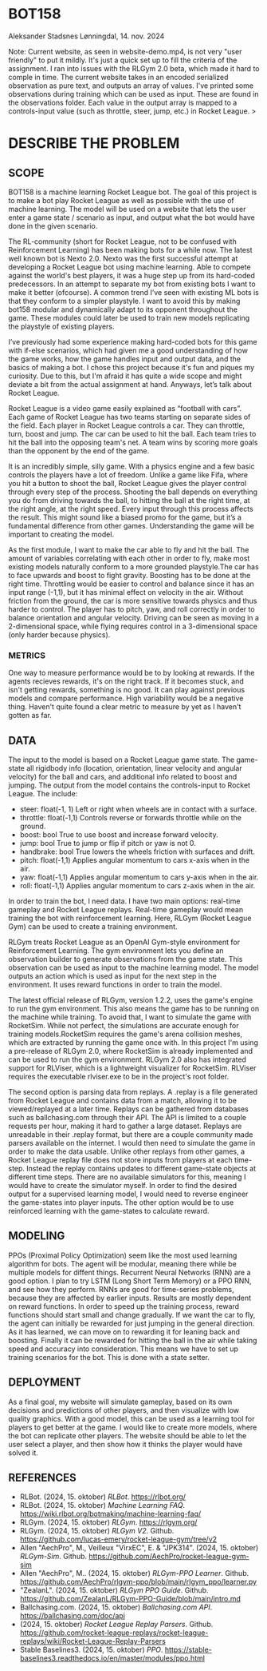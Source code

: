 # BOT158
Aleksander Stadsnes Lønningdal, 14. nov. 2024

Note: Current website, as seen in website-demo.mp4, is not very "user friendly" to put it mildly. It's just a quick set up to fill the criteria of the assignment. I ran into issues with the RLGym 2.0 beta, which made it hard to comple in time. The current website takes in an encoded serialized observation as pure text, and outputs an array of values. I've printed some observations during training which can be used as input. These are found in the observations folder. Each value in the output array is mapped to a controls-input value (such as throttle, steer, jump, etc.) in Rocket League. >

# DESCRIBE THE PROBLEM
## SCOPE
BOT158 is a machine learning Rocket League bot. The goal of this project is to make a bot play Rocket League as well as possible with the use of machine learning. The model will be used on a website that lets the user enter a game state / scenario as input, and output what the bot would have done in the given scenario. 

The RL-community (short for Rocket League, not to be confused with Reinforcement Learning) has been making bots for a while now. The latest well known bot is Nexto 2.0. Nexto was the first successful attempt at developing a Rocket League bot using machine learning. Able to compete against the world's best players, it was a huge step up from its hard-coded predecessors. In an attempt to separate my bot from existing bots I want to make it better (ofcourse). A common trend I’ve seen with existing ML bots is that they conform to a simpler playstyle. I want to avoid this by making bot158 modular and dynamically adapt to its opponent throughout the game. These modules could later be used to train new models replicating the playstyle of existing players. 

I’ve previously had some experience making hard-coded bots for this game with if-else scenarios, which had given me a good understanding of how the game works, how the game handles input and output data, and the basics of making a bot. I chose this project because it's fun and piques my curiosity.  Due to this, but I'm afraid it has quite a wide scope and might deviate a bit from the actual assignment at hand. Anyways, let’s talk about Rocket League.

Rocket League is a video game easily explained as “football with cars”. Each game of Rocket League has two teams starting on separate sides of the field. Each player in Rocket League controls a car. They can throttle, turn, boost and jump. The car can be used to hit the ball. Each team tries to hit the ball into the opposing team's net. A team wins by scoring more goals than the opponent by the end of the game. 

It is an incredibly simple, silly game. With a physics engine and a few basic controls the players have a lot of freedom. Unlike a game like Fifa, where you hit a button to shoot the ball, Rocket League gives the player control through every step of the process. Shooting the ball depends on everything you do from driving towards the ball, to hitting the ball at the right time, at the right angle, at the right speed. Every input through this process affects the result. This might sound like a biased promo for the game, but it’s a fundamental difference from other games. Understanding the game will be important to creating the model.

As the first module, I want to make the car able to fly and hit the ball. The amount of variables correlating with each other in order to fly, make most existing models naturally conform to a more grounded playstyle.The car has to face upwards and boost to fight gravity. Boosting has to be done at the right time. Throttling would be easier to control and balance since it has an input range (-1,1), but it has minimal effect on velocity in the air. Without friction from the ground, the car is more sensitive towards physics and thus harder to control. The player has to pitch, yaw, and roll correctly in order to balance orientation and angular velocity. Driving can be seen as moving in a 2-dimensional space, while flying requires control in a 3-dimensional space (only harder because physics). 

### METRICS
One way to measure performance would be to by looking at rewards. If the agents recieves rewards, it's on the right track. If it becomes stuck, and isn't getting rewards, something is no good. It can play against previous models and compare performance. High variability would be a negative thing. Haven't quite found a clear metric to measure by yet as I haven't gotten as far. 
 
## DATA
The input to the model is based on a Rocket League game state. The game-state all rigidbody info (location, orientation, linear velocity and angular velocity) for the ball and cars, and additional info related to boost and jumping. The output from the model contains the controls-input to Rocket League. The include:
- steer: float(-1, 1) 	Left or right when wheels are in contact with a surface.
- throttle: float(-1,1) 	Controls reverse or forwards throttle while on the ground.
- boost: bool 		True to use boost and increase forward velocity.
- jump: bool              True to jump or flip if pitch or yaw is not 0.
- handbrake: bool 	True lowers the wheels friction with surfaces and drift.
- pitch: float(-1,1) 	Applies angular momentum to cars x-axis when in the air.
- yaw: float(-1,1) 	Applies angular momentum to cars y-axis when in the air.
- roll: float(-1,1) 	 Applies angular momentum to cars z-axis when in the air.

In order to train the bot, I need data. I have two main options: real-time gameplay and Rocket League replays. Real-time gameplay would mean training the bot with reinforcement learning. Here, RLGym (Rocket League Gym) can be used to create a training environment. 

RLGym treats Rocket League as an OpenAI Gym-style environment for Reinforcement Learning. The gym environment lets you define an observation builder to generate observations from the game state. This observation can be used as input to the machine learning model. The model outputs an action which is used as input for the next step in the environment. It uses reward functions in order to train the model.

The latest official release of RLGym, version 1.2.2, uses the game's engine to run the gym environment. This also means the game has to be running on the machine while training. To avoid that, I want to simulate the game with RocketSim. While not perfect, the simulations are accurate enough for training models.RocketSim requires the game's arena collision meshes, which are extracted by running the game once with. In this project I'm using a pre-release of RLGym 2.0, where RocketSim is already implemented and can be used to run the gym environment. RLGym 2.0 also has integrated support for RLViser, which is a lightweight visualizer for RocketSim. RLViser requires the executable rlviser.exe to be in the project's root folder.

The second option is parsing data from replays. A .replay is a file generated from Rocket League and contains data from a match, allowing it to be viewed/replayed at a later time. Replays can be gathered from databases such as ballchasing.com through their API. The API is limited to a couple requests per hour, making it hard to gather a large dataset. Replays are unreadable in their .replay format, but there are a couple community made parsers available on the internet. I would then need to simulate the game in order to make the data usable. Unlike other replays from other games, a Rocket League replay file does not store inputs from players at each time-step. Instead the replay contains updates to different game-state objects at different time steps. There are no available simulators for this, meaning I would have to create the simulator myself. In order to find the desired output for a supervised learning model, I would need to reverse engineer the game-states into player inputs. The other option would be to use reinforced learning with the game-states to calculate reward.

## MODELING
PPOs (Proximal Policy Optimization) seem like the most used learning algorithm for bots. The agent will be modular, meaning there while be multiple models for diffent things. Recurrent Neural Networks (RNN) are a good option. I plan to try LSTM (Long Short Term Memory) or a PPO RNN, and see how they perform. RNNs are good for time-series problems, because they are affected by earlier inputs. Results are mostly dependent on reward functions. In order to speed up the training process, reward functions should start small and change gradually. If we want the car to fly, the agent can initially be rewarded for just jumping in the general direction. As it has learned, we can move on to rewarding it for leaning back and boosting. Finally it can be rewarded for hitting the ball in the air while taking speed and accuracy into consideration. This means we have to set up training scenarios for the bot. This is done with a state setter.
 
## DEPLOYMENT
As a final goal, my website will simulate gameplay, based on its own decisions and predictions of other players, and then visualize with low quality graphics. With a good model, this can be used as a learning tool for players to get better at the game. I would like to create more models, where the bot can replicate other players. The website should be able to let the user select a player, and then show how it thinks the player would have solved it.
 
## REFERENCES
- RLBot. (2024, 15. oktober) *RLBot*. https://rlbot.org/ 
- RLBot. (2024, 15. oktober) *Machine Learning FAQ*. https://wiki.rlbot.org/botmaking/machine-learning-faq/ 
- RLGym. (2024, 15. oktober) *RLGym*. https://rlgym.org/ 
- RLGym. (2024, 15. oktober) *RLGym V2*. Github. https://github.com/lucas-emery/rocket-league-gym/tree/v2 
- Allen "AechPro", M., Veilleux "VirxEC", E. & "JPK314". (2024, 15. oktober) *RLGym-Sim*.  Github. https://github.com/AechPro/rocket-league-gym-sim 
- Allen "AechPro", M.. (2024, 15. oktober) *RLGym-PPO Learner*. Github. https://github.com/AechPro/rlgym-ppo/blob/main/rlgym_ppo/learner.py 
- "ZealanL". (2024, 15. oktober) *RLGym PPO Guide*. Github. https://github.com/ZealanL/RLGym-PPO-Guide/blob/main/intro.md 
- Ballchasing.com. (2024, 15. oktober) *Ballchasing.com API*. https://ballchasing.com/doc/api 
- (2024, 15. oktober) *Rocket League Replay Parsers*. Github. https://github.com/rocket-league-replays/rocket-league-replays/wiki/Rocket-League-Replay-Parsers 
- Stable Baselines3. (2024, 15. oktober) *PPO*. https://stable-baselines3.readthedocs.io/en/master/modules/ppo.html